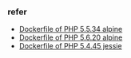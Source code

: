 

### refer
- [Dockerfile of PHP 5.5.34 alpine](https://github.com/docker-library/php/blob/995bf17c9ded3d622f6b9efb902756562538ab13/5.4/fpm/Dockerfile)
- [Dockerfile of PHP 5.6.20 alpine](https://github.com/docker-library/php/blob/4677ca134fe48d20c820a19becb99198824d78e3/5.6/fpm/Dockerfile)
- [Dockerfile of PHP 5.4.45 jessie](https://github.com/docker-library/php/blob/995bf17c9ded3d622f6b9efb902756562538ab13/5.4/fpm/Dockerfile)